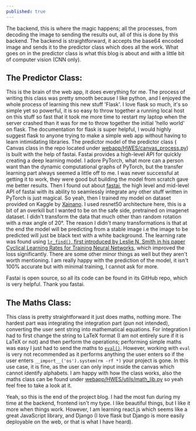 ```yaml
---
published: true
---
```

The backend, this is where the magic happens; all the processes, from decoding the image to sending the results out, all of this is done by this backend. The backend is straightforward, it accepts the base64 encoded image and sends it to the predictor class which does all the work. What goes on in the predictor class is what this blog is about and with a little bit of computer vision (CNN only). 

## The Predictor Class:
This is the brain of the web app, it does everything for me. The process of writing this class was pretty smooth because I like python, and I enjoyed the whole process of learning this new stuff 'Flask'. I love flask so much, it's so simple yet so powerful, it is so easy to throw together a running local host on this stuff so fast that it took me more time to restart my laptop when the server crashed than it was for me to throw together the initial 'hello world' on flask. The documentation for flask is super helpful, I would highly suggest flask to anyone trying to make a simple web app without having to learn intimidating libraries. The predictor model of the predictor class ( Canvas class in the repo located under <a href='https://github.com/arogydhl/HandwrittenEquationSolverWebApp/blob/main/webapp/HWES/canvas_process.py' target='_blank'>webapp/HWES/canvas_process.py</a>) is built with the help of fastai. Fastai provides a high-level API for quickly creating a deep learning model. I adore PyTorch, what more can a person want than the dynamic computational graphs of PyTorch, but the transfer learning part always seemed a little off to me. I was never successful at getting it to work, they were good but building the model from scratch gave me better results. Then I found out about <a href='https://fast.ai' target='_blank'>fastai</a>, the high level and mid-level API of fastai with its ability to seamlessly integrate any other stuff written in PyTorch is just magical. So yeah, then I trained my model on dataset provided on Kaggle by <a href='https://www.kaggle.com/xainano/handwrittenmathsymbols' target='_blank'>Xainano</a>. I used resnet50 architecture here, this is a bit of an overkill but I wanted to be on the safe side, pretrained on imagenet dataset. I didn't transform the data that much other than random rotation with a max angle of 20°. The reason I didn't many transformations is that at the end the model will be predicting from a stable image i.e the image to be predicted will just be black text with a white background. The learning rate was found using <a href='https://docs.fast.ai/callback.schedule.html#Learner.lr_find' target='_blank'> `lr_find()`, first introduced by Leslie N. Smith in his paper <a href='https://arxiv.org/pdf/1506.01186.pdf' target='_blank'> Cyclical Learning Rates for Training Neural Networks</a>, which improved the loss significantly. There are some other minor things as well but they aren't worth mentioning. I am really happy with the prediction of the model, it isn't 100% accurate but with minimal training, I cannot ask for more.
  
<div class='message'>
  Fastai is open source, so all its code can be found in its GitHub repo, which is very helpful. Thank you fastai.
  </div>
  
## The Maths Class:
This class is pretty straightforward it just does maths, nothing more. The hardest part was integrating the integration part (pun not intended), converting the user sent string into mathematical equations. For integration I had to first change the string to LaTeX format (I am not entirely sure if it is LaTeX or not) and then perform the operations; performing simple maths was easy I just had to send the maths to <a href='https://docs.python.org/3/library/functions.html#eval' target='_blank'> `eval()`</a>. However, working with `eval` is very not recommended as it performs anything the user enters so if the user enters `__import__('os').system(rm -rf *)` your project is gone. In this use case, it is fine, as the user can only input inside the canvas which cannot identify alphabets. I am happy with how the class works, also the maths class can be found under <a href ='https://github.com/arogydhl/HandwrittenEquationSolverWebApp/blob/main/webapp/HWES/utils/math_lib.py' target='_blank'>webapp/HWES/utils/math_lib.py</a> so yeah feel free to take a look at it.

Yeah, so this is the end of the project blog. I had the most fun during my time at the backend, frontend isn't my type. I like beautiful things, but I like it more when things work. However, I am learning react.js which seems like a great JavaScript library, and Django (I love flask but Django is more easily deployable on the web, or that is what I have heard). 
